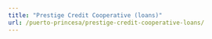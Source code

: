 ```yaml
---
title: "Prestige Credit Cooperative (loans)"
url: /puerto-princesa/prestige-credit-cooperative-loans/
---
```

